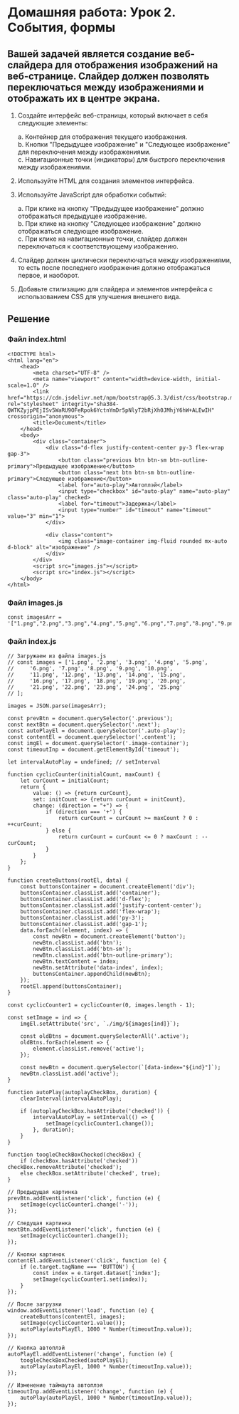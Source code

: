 # Домашняя работа: Урок 2. События, формы

## Вашей задачей является создание веб-слайдера для отображения изображений на веб-странице. Слайдер должен позволять переключаться между изображениями и отображать их в центре экрана.

1. Создайте интерфейс веб-страницы, который включает в себя следующие элементы:

    a. Контейнер для отображения текущего изображения. \
    b. Кнопки "Предыдущее изображение" и "Следующее изображение" для переключения между изображениями. \
    c. Навигационные точки (индикаторы) для быстрого переключения между изображениями.

2. Используйте HTML для создания элементов интерфейса.

3. Используйте JavaScript для обработки событий:

    a. При клике на кнопку "Предыдущее изображение" должно отображаться предыдущее изображение. \
    b. При клике на кнопку "Следующее изображение" должно отображаться следующее изображение. \
    c. При клике на навигационные точки, слайдер должен переключаться к соответствующему изображению.

4. Слайдер должен циклически переключаться между изображениями, то есть после последнего изображения должно отображаться первое, и наоборот.

5. Добавьте стилизацию для слайдера и элементов интерфейса с использованием CSS для улучшения внешнего вида.

## Решение

### Файл index.html

```
<!DOCTYPE html>
<html lang="en">
    <head>
        <meta charset="UTF-8" />
        <meta name="viewport" content="width=device-width, initial-scale=1.0" />
        <link href="https://cdn.jsdelivr.net/npm/bootstrap@5.3.3/dist/css/bootstrap.min.css" rel="stylesheet" integrity="sha384-QWTKZyjpPEjISv5WaRU9OFeRpok6YctnYmDr5pNlyT2bRjXh0JMhjY6hW+ALEwIH" crossorigin="anonymous">
        <title>Document</title>
    </head>
    <body>
        <div class="container">
            <div class="d-flex justify-content-center py-3 flex-wrap gap-3">
                <button class="previous btn btn-sm btn-outline-primary">Предыдущее изображение</button>
                <button class="next btn btn-sm btn-outline-primary">Следующее изображение</button>
                <label for="auto-play">Автоплэй</label>
                <input type="checkbox" id="auto-play" name="auto-play" class="auto-play" checked>
                <label for="timeout">Задержка</label>
                <input type="number" id="timeout" name="timeout" value="3" min="1">
            </div>

            <div class="content">
                <img class="image-container img-fluid rounded mx-auto d-block" alt="изображение" />
            </div>
        </div>
        <script src="images.js"></script>
        <script src="index.js"></script>
    </body>
</html>

```

### Файл images.js

```
const imagesArr = '["1.png","2.png","3.png","4.png","5.png","6.png","7.png","8.png","9.png","10.png","11.png","12.png","13.png","14.png","15.png","16.png","17.png","18.png","19.png","20.png","21.png","22.png","23.png","24.png","25.png"]'

```

### Файл index.js

```
// Загружаем из файла images.js
// const images = ['1.png', '2.png', '3.png', '4.png', '5.png',
//     '6.png', '7.png', '8.png', '9.png', '10.png',
//     '11.png', '12.png', '13.png', '14.png', '15.png',
//     '16.png', '17.png', '18.png', '19.png', '20.png',
//     '21.png', '22.png', '23.png', '24.png', '25.png'
// ];

images = JSON.parse(imagesArr);

const prevBtn = document.querySelector('.previous');
const nextBtn = document.querySelector('.next');
const autoPlayEl = document.querySelector('.auto-play');
const contentEl = document.querySelector('.content');
const imgEl = document.querySelector('.image-container');
const timeoutInp = document.getElementById('timeout');

let intervalAutoPlay = undefined; // setInterval

function cyclicCounter(initialCount, maxCount) {
    let curCount = initialCount;
    return {
        value: () => {return curCount},
        set: initCount => {return curCount = initCount},
        change: (direction = "+") => {
            if (direction === '+') {
                return curCount = curCount >= maxCount ? 0 : ++curCount;
            } else {
                return curCount = curCount <= 0 ? maxCount : --curCount;
            }
        }
    };
}

function createButtons(rootEl, data) {
    const buttonsContainer = document.createElement('div');
    buttonsContainer.classList.add('container');
    buttonsContainer.classList.add('d-flex');
    buttonsContainer.classList.add('justify-content-center');
    buttonsContainer.classList.add('flex-wrap');
    buttonsContainer.classList.add('py-3');
    buttonsContainer.classList.add('gap-1');
    data.forEach((element, index) => {
        const newBtn = document.createElement('button');
        newBtn.classList.add('btn');
        newBtn.classList.add('btn-sm');
        newBtn.classList.add('btn-outline-primary');
        newBtn.textContent = index;
        newBtn.setAttribute('data-index', index);
        buttonsContainer.appendChild(newBtn);
    });
    rootEl.append(buttonsContainer);
}

const cyclicCounter1 = cyclicCounter(0, images.length - 1);

const setImage = ind => {
    imgEl.setAttribute('src', `./img/${images[ind]}`);

    const oldBtns = document.querySelectorAll('.active');
    oldBtns.forEach(element => {
        element.classList.remove('active');
    });

    const newBtn = document.querySelector(`[data-index="${ind}"]`);
    newBtn.classList.add('active');
}

function autoPlay(autoplayCheckBox, duration) {
    clearInterval(intervalAutoPlay);

    if (autoplayCheckBox.hasAttribute('checked')) {
        intervalAutoPlay = setInterval(() => {
            setImage(cyclicCounter1.change());
        }, duration);
    }
}

function toogleCheckBoxChecked(checkBox) {
    if (checkBox.hasAttribute('checked')) checkBox.removeAttribute('checked');
    else checkBox.setAttribute('checked', true);
}

// Предыдущая картинка
prevBtn.addEventListener('click', function (e) {
    setImage(cyclicCounter1.change('-'));
});

// Следущая картинка
nextBtn.addEventListener('click', function (e) {
    setImage(cyclicCounter1.change());
});

// Кнопки картинок
contentEl.addEventListener('click', function (e) {
    if (e.target.tagName === 'BUTTON') {
        const index = e.target.dataset['index'];
        setImage(cyclicCounter1.set(index));
    }
});

// После загрузки
window.addEventListener('load', function (e) {
    createButtons(contentEl, images);
    setImage(cyclicCounter1.value());
    autoPlay(autoPlayEl, 1000 * Number(timeoutInp.value));
});

// Кнопка автоплэй
autoPlayEl.addEventListener('change', function (e) {
    toogleCheckBoxChecked(autoPlayEl);
    autoPlay(autoPlayEl, 1000 * Number(timeoutInp.value));
});

// Изменение таймаута автоплэя
timeoutInp.addEventListener('change', function (e) {
    autoPlay(autoPlayEl, 1000 * Number(timeoutInp.value));
});
```

